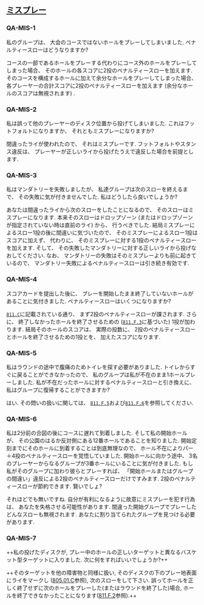 ## [ミスプレー](811)

### QA-MIS-1
私のグループは、
大会のコースではないホールをプレーしてしまいました.
ペナルティースローはどうなりますか?

コースの一部であるホールをプレーする代わりにコース外のホールをプレーしてしまった場合、
そのホールの各スコアに2投のペナルティースローを加えます.
そのコースを構成するホールに加えて余分なホールをプレーしてしまった場合、
各プレーヤーの合計スコアに2投のペナルティースローを加えます
(余分なホールのスコアは無視されます)
.

### QA-MIS-2
私は誤って他のプレーヤーのディスク位置から投げてしまいました.
これはフットフォルトになりますか、
それともミスプレーになりますか?

間違ったライが使われたので、
それはミスプレーです.
フットフォルトやスタンス違反は、
プレーヤーが正しいライから投げたうえで違反した場合を前提とします.

### QA-MIS-3
私はマンダトリーを失敗しましたが、
私達グループは次のスローを終えるまで、
その失敗に気が付きませんでした.
私はどうしたら良いでしょうか?

あなたは間違ったライから次のスローをしたことになるので、
そのスローはミスプレーになります.
本来そのスローはドロップゾーン
(またはドロップゾーンが指定されていない時は直前のライ)
から、
行うべきでした.
結局ミスプレーによるスロー1投の後に間違いに気づいたので、
そのミスプレーによるスロー1投はスコアに加えず、
代わりに、
そのミスプレーに対する1投のペナルティースローを加えます.
そして、
その失敗したマンダトリーに対する正しいライから投げなおしてください.
なお、
マンダトリーの失敗はそのミスプレーよりも前に起きているので、
マンダトリー失敗によるペナルティースローは引き続き有効です.

### QA-MIS-4
スコアカードを提出した後に、
プレーを開始したまま終了していないホールがあることに気付きました.
ペナルティースローはいくつになりますか?

[`811.C`](811)に記載されている通り、
まず2投のペナルティースローが課されます.
さらに、
終了しなかったホールを終了させるための
([`811.F.3`](811)に基づいた)
1投が加わります.
結局そのホールのスコアは、
実際の投数に、
2投のペナルティースローとホールを終了させるための1投とを、
加えたスコアになります.

### QA-MIS-5
私はラウンドの途中で腹痛のためトイレを探す必要がありました.
トイレからすぐに戻ることができなかったので、
私のグループは私が不在のまま1ホールプレーしました.
私が不在だったホールに対するペナルティースローと引き換えに、
私はグループに復帰することができますか?

はい.
その問いの扱いに関しては、
[`811.F.5`](811)および[`811.F.6`](811)を参照してください.

### QA-MIS-6
私は2分前の合図の後にコースに遅れて到着しました.
そして私の開始ホールが、
その公園のはるか反対側にある12番ホールであることを知りました.
開始定刻までにそのホールに到着することは到底無理なので、
ホール不在によりパー＋4投のペナルティースローを覚悟していました.
開始ホールに向かう途中、
3名のプレーヤーからなるグループが3番ホールにいることに気が付きました.
もし私がそのグループに加わり彼らとプレーすれば、
「開始ホールまたはグループの間違い」違反による2投のペナルティースローだけですみます.
2投のペナルティースローが節約できます.
賢いでしょ?

それほどでも無いですね.
自分が有利になるように故意にミスプレーを犯す行為は、
あなたを失格させる可能性があります.
間違った開始グループでプレーしたどんなスローも無視されます.
あなたに割り当てられたグループを見つける必要があります.

### QA-MIS-7
++私の投げたディスクが, プレー中のホールの正しいターゲットと異なるバスケット型ターゲットに入りました. 次に何をすればいいでしょうか?++

++そのターゲットを他の障害物と同様に扱い, そのディスクの下のプレー地表面にライをマークし ([805.01.C](80501)参照), 次のスローをして下さい. 誤ってホールを正しく終了せずに次のホールをプレーした(またはラウンドを終了した)場合, ホールを終了できなかったことになります([811.F.2](811)参照).++
